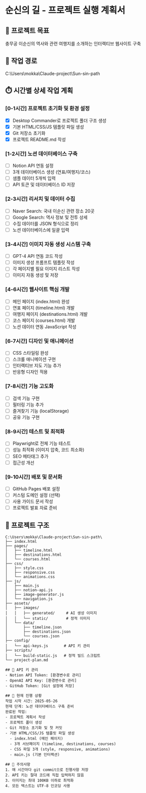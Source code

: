 # 순신의 길 - 프로젝트 실행 계획서

## 🎯 프로젝트 목표
충무공 이순신의 역사와 관련 여행지를 소개하는 인터랙티브 웹사이트 구축

## 📂 작업 경로
C:\Users\mokka\Claude-project\Sun-sin-path

## ⏱️ 시간별 상세 작업 계획

### [0-1시간] 프로젝트 초기화 및 환경 설정
- [x] Desktop Commander로 프로젝트 폴더 구조 생성
- [x] 기본 HTML/CSS/JS 템플릿 파일 생성
- [x] Git 저장소 초기화
- [x] 프로젝트 README.md 작성

### [1-2시간] 노션 데이터베이스 구축
- [ ] Notion API 연동 설정
- [ ] 3개 데이터베이스 생성 (연표/여행지/코스)
- [ ] 샘플 데이터 5개씩 입력
- [ ] API 토큰 및 데이터베이스 ID 저장

### [2-3시간] 리서치 및 데이터 수집
- [ ] Naver Search: 국내 이순신 관련 장소 20곳
- [ ] Google Search: 역사 정보 및 전투 상세
- [ ] 수집 데이터를 JSON 형식으로 정리
- [ ] 노션 데이터베이스에 일괄 입력

### [3-4시간] 이미지 자동 생성 시스템 구축
- [ ] GPT-4 API 연동 코드 작성
- [ ] 이미지 생성 프롬프트 템플릿 작성
- [ ] 각 페이지별 필요 이미지 리스트 작성
- [ ] 이미지 자동 생성 및 저장

### [4-6시간] 웹사이트 핵심 개발
- [ ] 메인 페이지 (index.html) 완성
- [ ] 연표 페이지 (timeline.html) 개발
- [ ] 여행지 페이지 (destinations.html) 개발
- [ ] 코스 페이지 (courses.html) 개발
- [ ] 노션 데이터 연동 JavaScript 작성

### [6-7시간] 디자인 및 애니메이션
- [ ] CSS 스타일링 완성
- [ ] 스크롤 애니메이션 구현
- [ ] 인터랙티브 지도 기능 추가
- [ ] 반응형 디자인 적용

### [7-8시간] 기능 고도화
- [ ] 검색 기능 구현
- [ ] 필터링 기능 추가
- [ ] 즐겨찾기 기능 (localStorage)
- [ ] 공유 기능 구현

### [8-9시간] 테스트 및 최적화
- [ ] Playwright로 전체 기능 테스트
- [ ] 성능 최적화 (이미지 압축, 코드 최소화)
- [ ] SEO 메타태그 추가
- [ ] 접근성 개선

### [9-10시간] 배포 및 문서화
- [ ] GitHub Pages 배포 설정
- [ ] 커스텀 도메인 설정 (선택)
- [ ] 사용 가이드 문서 작성
- [ ] 프로젝트 발표 자료 준비

## 📁 프로젝트 구조
```
C:\Users\mokka\Claude-project\Sun-sin-path\
├── index.html
├── pages/
│   ├── timeline.html
│   ├── destinations.html
│   └── courses.html
├── css/
│   ├── style.css
│   ├── responsive.css
│   └── animations.css
├── js/
│   ├── main.js
│   ├── notion-api.js
│   ├── image-generator.js
│   └── navigation.js
├── assets/
│   ├── images/
│   │   ├── generated/     # AI 생성 이미지
│   │   └── static/        # 정적 이미지
│   └── data/
│       ├── timeline.json
│       ├── destinations.json
│       └── courses.json
├── config/
│   └── api-keys.js       # API 키 관리
├── scripts/
│   └── build-static.js   # 정적 빌드 스크립트
└── project-plan.md

## 🔑 API 키 관리
- Notion API Token: [환경변수로 관리]
- OpenAI API Key: [환경변수로 관리]
- GitHub Token: [Git 설정에 저장]

## 📝 현재 진행 상황
작업 시작 시간: 2025-05-26
현재 단계: 노션 데이터베이스 구축 준비
완료된 작업:
- 프로젝트 계획서 작성
- 프로젝트 폴더 생성
- Git 저장소 초기화 및 첫 커밋
- 기본 HTML/CSS/JS 템플릿 파일 생성
  - index.html (메인 페이지)
  - 3개 서브페이지 (timeline, destinations, courses)
  - CSS 파일 3개 (style, responsive, animations)
  - main.js (기본 인터랙션)

## 🚨 주의사항
1. 매 시간마다 git commit으로 진행사항 저장
2. API 키는 절대 코드에 직접 입력하지 않음
3. 이미지는 최대 100KB 이하로 최적화
4. 모든 텍스트는 UTF-8 인코딩 사용